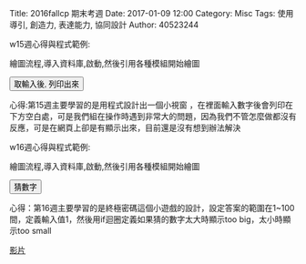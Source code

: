 Title: 2016fallcp 期末考週
Date: 2017-01-09 12:00
Category: Misc
Tags: 使用導引, 創造力, 表達能力, 協同設計
Author: 40523244

w15週心得與程式範例:
<!-- PELICAN_END_SUMMARY -->

繪圖流程,導入資料庫,啟動,然後引用各種模組開始繪圖

<!-- 導入 Brython 標準程式庫 -->
<script type="text/javascript" 
    src="https://cdn.rawgit.com/brython-dev/brython/master/www/src/brython_dist.js">
</script>

<!-- 啟動 Brython -->
<script>
window.onload=function(){
brython(1);
}
</script>

<!-- 以下實際利用  Brython 畫圖 -->
<script type="text/python3">
from browser import document
from browser import alert

def get_input(ev):
    the_input= input("請輸入")
    alert("輸入為:"+str(the_input))
    
document['ch01'].bind('click',get_input)
    
</script>

<p><button id="ch01">取輸入後, 列印出來</button></p>

<!-- 心得 -->

心得:第15週主要學習的是用程式設計出一個小視窗 ，在裡面輸入數字後會列印在下方空白處，可是我們組在操作時遇到非常大的問題，因為我們不管怎麼做都沒有反應，可是在網頁上卻是有顯示出來，目前還是沒有想到辦法解決

w16週心得與程式範例:

<!-- PELICAN_END_SUMMARY -->

繪圖流程,導入資料庫,啟動,然後引用各種模組開始繪圖

<!-- 導入 Brython 標準程式庫 -->
<script type="text/javascript" 
    src="https://cdn.rawgit.com/brython-dev/brython/master/www/src/brython_dist.js">
</script>

<!-- 啟動 Brython -->
<script>
window.onload=function(){
brython(1);
}
</script>

<script type="text/python3">
from browser import document
from browser import alert
import random

def a_input(ev):
    ans = random.randint(1, 100)
    
    a_in = int(input("輸入整數:"))
    guess = 1
    
    while ans != a_in:
        if a_in < ans:
            a_in = int(input("too small"))
        else:
            a_in = int(input("too big"))
        guess += 1
        
    alert("恭喜答對 ,一共猜了" + (str(guess)) + "次")
    
document['ch02'].bind('click',a_input)
</script>
<p><button id="ch02">猜數字</button></p>


心得：第16週主要學習的是終極密碼這個小遊戲的設計，設定答案的範圍在1~100間，定義輸入值1，然後用if迴圈定義如果猜的數字太大時顯示too big，太小時顯示too small

<a href="https://vimeo.com/199536969">影片</a>